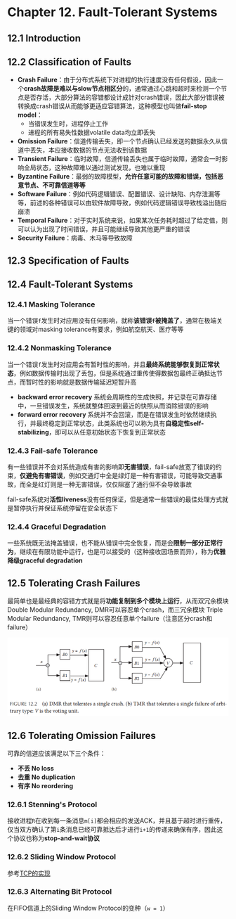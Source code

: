 # Chapter 12. Fault-Tolerant Systems

## 12.1 Introduction

## 12.2 Classification of Faults

- **Crash Failure**：由于分布式系统下对进程的执行速度没有任何假设，因此一个**crash故障是难以与slow节点相区分**的，通常通过心跳和超时来检测一个节点是否存活，大部分算法的容错都设计成针对crash错误，因此大部分错误被转换成crash错误从而能够更适应容错算法，这种模型也叫做**fail-stop model**：
  - 当错误发生时，进程停止工作
  - 进程的所有易失性数据volatile data均立即丢失
- **Omission Failure**：信道传输丢失，即一个节点确认已经发送的数据永久从信道中丢失，本应接收数据的节点无法收到该数据
- **Transient Failure**：临时故障，信道传输丢失也属于临时故障，通常会一时影响全局状态，这种故障难以通过测试发现，也难以重现
- **Byzantine Failure**：最弱的故障模型，**允许任意可能的故障和错误，包括恶意节点、不可靠信道等等**
- **Software Failure**：例如代码逻辑错误、配置错误、设计缺陷、内存泄漏等等，前述的各种错误可以由软件故障导致，例如代码逻辑错误导致栈溢出随后崩溃
- **Temporal Failure**：对于实时系统来说，如果某次任务耗时超过了给定值，则可以认为出现了时间错误，并且可能继续导致其他更严重的错误
- **Security Failure**：病毒、木马等导致故障

## 12.3 Specification of Faults

## 12.4 Fault-Tolerant Systems

### 12.4.1 Masking Tolerance

当一个错误`f`发生时对应用没有任何影响，就称**该错误`f`被掩盖了**，通常在极端关键的领域对masking tolerance有要求，例如航空航天、医疗等等

### 12.4.2 Nonmasking Tolerance

当一个错误`f`发生时对应用会有暂时性的影响，并且**最终系统能够恢复到正常状态**，例如数据传输时出现了丢包，但是系统通过重传使得数据包最终正确抵达节点，而暂时性的影响就是数据传输延迟短暂升高

- **backward error recovery**
  系统会周期性的生成快照，并记录在可靠存储中，一旦错误发生，系统就整体回滚到最近的快照从而消除错误的影响
- **forward error recovery**
  系统并不会回滚，而是在错误发生时依然继续执行，并最终稳定到正常状态，此类系统也可以称为具有**自稳定性self-stabilizing**，即可以从任意初始状态下恢复到正常状态

### 12.4.3 Fail-safe Tolerance

有一些错误并不会对系统造成有害的影响即**无害错误**，fail-safe放宽了错误的约束，**仅避免有害错误**，例如交通灯中全是绿灯是一种有害错误，可能导致交通事故，而全是红灯则是一种无害错误，仅仅阻塞了通行但不会导致事故

fail-safe系统对**活性liveness**没有任何保证，但是通常一些错误的最佳处理方式就是暂停执行并保证系统停留在安全状态下

### 12.4.4 Graceful Degradation

一些系统既无法掩盖错误，也不能从错误中完全恢复，而是会**限制一部分正常行为**，继续在有限功能中运行，也是可以接受的（这种接收因场景而异），称为**优雅降级graceful degradation**

## 12.5 Tolerating Crash Failures

最简单也是最经典的容错方式就是将**功能复制到多个模块上运行**，从而双冗余模块 Double Modular Redundancy, DMR可以容忍单个crash，而三冗余模块 Triple Modular Redundancy, TMR则可以容忍任意单个failure（注意区分crash和failure）

![12.2](images/12.2.png)

## 12.6 Tolerating Omission Failures

可靠的信道应该满足以下三个条件：

- **不丢 No loss**
- **去重 No duplication**
- **有序 No reordering**

### 12.6.1 Stenning's Protocol

接收进程`R`在收到每一条消息`m[i]`都会相应的发送ACK，并且基于超时进行重传，仅当双方确认了第`i`条消息已经可靠抵达后才进行`i+1`的传递来确保有序，因此这个协议也称为**stop-and-wait协议**

### 12.6.2 Sliding Window Protocol

参考[TCP的实现](https://github.com/JasonYuchen/notes/tree/master/tcpip1)

### 12.6.3 Alternating Bit Protocol

在FIFO信道上的Sliding Window Protocol的变种（`w = 1`）
